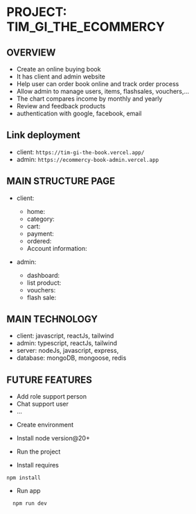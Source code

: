 # PROJECT: TIM_GI_THE_ECOMMERCY

## OVERVIEW

- Create an online buying book
- It has client and admin website
- Help user can order book online and track order
  process
- Allow admin to manage users, items, flashsales,
  vouchers,...
- The chart compares income by monthly and yearly
- Review and feedback products
- authentication with google, facebook, email


## Link deployment

- client: `https://tim-gi-the-book.vercel.app/`
- admin: `https://ecommercy-book-admin.vercel.app`

## MAIN STRUCTURE PAGE

- client: 
  + home:
  + category:
  + cart:
  + payment:
  + ordered:
  + Account information:

- admin: 
  + dashboard:
  + list product:
  + vouchers:
  + flash sale:


## MAIN TECHNOLOGY

- client: javascript, reactJs, tailwind
- admin: typescript, reactJs, tailwind
- server: nodeJs, javascript, express,
- database: mongoDB, mongoose, redis

## FUTURE FEATURES

- Add role support person
- Chat support user
- ...


* Create environment
- Install node version@20+

* Run the project
- Install requires
```
npm install
```

- Run app
```
  npm run dev
```